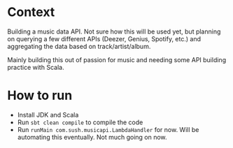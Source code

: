 # Context

Building a music data API. Not sure how this will be used yet, but planning on querying a few different APIs (Deezer, Genius, Spotify, etc.) and aggregating the data based on track/artist/album. 

Mainly building this out of passion for music and needing some API building practice with Scala.

# How to run
- Install JDK and Scala
- Run `sbt clean compile` to compile the code
- Run `runMain com.sush.musicapi.LambdaHandler` for now. Will be automating this eventually. Not much going on now. 
